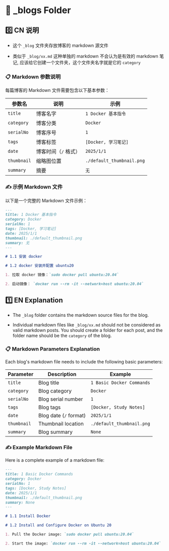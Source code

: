 # 🔔 \_blogs Folder

## 0️⃣ CN 说明

- 这个 `_blog` 文件夹存放博客的 markdown 源文件

- 类似于 `_blog/xx.md` 这种单独的 markdown 不会认为是有效的 markdown 笔记, 应该给它创建一个文件夹，这个文件夹名字就是它的 `category`

### 📋 Markdown 参数说明

每篇博客的 Markdown 文件需要包含以下基本参数：

| 参数名      | 说明                 | 示例                      |
| ----------- | -------------------- | ------------------------- |
| `title`     | 博客名字             | `1 Docker 基本指令`       |
| `category`  | 博客分类             | `Docker`                  |
| `serialNo`  | 博客序号             | `1`                       |
| `tags`      | 博客标签             | `[Docker, 学习笔记]`      |
| `date`      | 博客时间（`/` 格式） | `2025/1/1`                |
| `thumbnail` | 缩略图位置           | `./default_thumbnail.png` |
| `summary`   | 摘要                 | `无`                      |

### ✍️ 示例 Markdown 文件

以下是一个完整的 Markdown 文件示例：

```markdown
---
title: 1 Docker 基本指令
category: Docker
serialNo: 1
tags: [Docker, 学习笔记]
date: 2025/1/1
thumbnail: ./default_thumbnail.png
summary: 无
---

# 1.1 安装 docker

# 1.2 docker 安装并配置 ubuntu20

1. 拉取 docker 镜像：`sudo docker pull ubuntu:20.04`

2. 启动镜像： `docker run --rm -it --network=host ubuntu:20.04`
```

## 1️⃣ EN Explanation

- The `_blog` folder contains the markdown source files for the blog.

- Individual markdown files like `_blog/xx.md` should not be considered as valid markdown posts. You should create a folder for each post, and the folder name should be the `category` of the blog.

### 📋 Markdown Parameters Explanation

Each blog's markdown file needs to include the following basic parameters:

| Parameter   | Description            | Example                   |
| ----------- | ---------------------- | ------------------------- |
| `title`     | Blog title             | `1 Basic Docker Commands` |
| `category`  | Blog category          | `Docker`                  |
| `serialNo`  | Blog serial number     | `1`                       |
| `tags`      | Blog tags              | `[Docker, Study Notes]`   |
| `date`      | Blog date (`/` format) | `2025/1/1`                |
| `thumbnail` | Thumbnail location     | `./default_thumbnail.png` |
| `summary`   | Blog summary           | `None`                    |

### ✍️ Example Markdown File

Here is a complete example of a markdown file:

```markdown
---
title: 1 Basic Docker Commands
category: Docker
serialNo: 1
tags: [Docker, Study Notes]
date: 2025/1/1
thumbnail: ./default_thumbnail.png
summary: None
---

# 1.1 Install Docker

# 1.2 Install and Configure Docker on Ubuntu 20

1. Pull the Docker image: `sudo docker pull ubuntu:20.04`

2. Start the image: `docker run --rm -it --network=host ubuntu:20.04`
```
